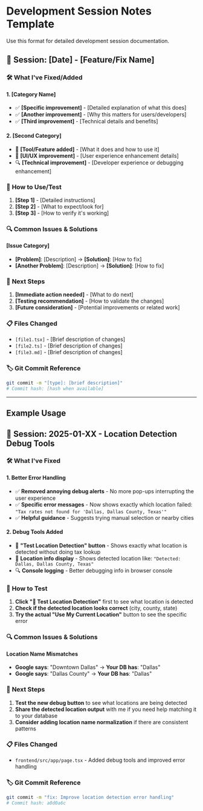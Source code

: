 # Development Session Notes Template

Use this format for detailed development session documentation.

## 🚀 **Session: [Date] - [Feature/Fix Name]**

### 🛠️ **What I've Fixed/Added**

#### **1. [Category Name]**
- ✅ **[Specific improvement]** - [Detailed explanation of what this does]
- ✅ **[Another improvement]** - [Why this matters for users/developers]
- ✅ **[Third improvement]** - [Technical details and benefits]

#### **2. [Second Category]**  
- 🧪 **[Tool/Feature added]** - [What it does and how to use it]
- 📍 **[UI/UX improvement]** - [User experience enhancement details]
- 🔍 **[Technical improvement]** - [Developer experience or debugging enhancement]

### 🎯 **How to Use/Test**

1. **[Step 1]** - [Detailed instructions]
2. **[Step 2]** - [What to expect/look for]
3. **[Step 3]** - [How to verify it's working]

### 🔍 **Common Issues & Solutions**

#### **[Issue Category]**
- **[Problem]**: [Description] → **[Solution]**: [How to fix]
- **[Another Problem]**: [Description] → **[Solution]**: [How to fix]

### 🚀 **Next Steps**

1. **[Immediate action needed]** - [What to do next]
2. **[Testing recommendation]** - [How to validate the changes]
3. **[Future consideration]** - [Potential improvements or related work]

### 📋 **Files Changed**
- `[file1.tsx]` - [Brief description of changes]
- `[file2.ts]` - [Brief description of changes]
- `[file3.md]` - [Brief description of changes]

### 🏷️ **Git Commit Reference**
```bash
git commit -m "[type]: [brief description]"
# Commit hash: [hash when available]
```

---

## **Example Usage**

## 🚀 **Session: 2025-01-XX - Location Detection Debug Tools**

### 🛠️ **What I've Fixed**

#### **1. Better Error Handling**
- ✅ **Removed annoying debug alerts** - No more pop-ups interrupting the user experience
- ✅ **Specific error messages** - Now shows exactly which location failed: `"Tax rates not found for 'Dallas, Dallas County, Texas'"`
- ✅ **Helpful guidance** - Suggests trying manual selection or nearby cities

#### **2. Debug Tools Added**
- 🧪 **"Test Location Detection" button** - Shows exactly what location is detected without doing tax lookup
- 📍 **Location info display** - Shows detected location like: `"Detected: Dallas, Dallas County, Texas"`
- 🔍 **Console logging** - Better debugging info in browser console

### 🎯 **How to Test**

1. **Click "🧪 Test Location Detection"** first to see what location is detected
2. **Check if the detected location looks correct** (city, county, state)
3. **Try the actual "Use My Current Location"** button to see the specific error

### 🔍 **Common Issues & Solutions**

#### **Location Name Mismatches**
- **Google says**: "Downtown Dallas" → **Your DB has**: "Dallas"
- **Google says**: "Dallas County" → **Your DB has**: "Dallas"

### 🚀 **Next Steps**

1. **Test the new debug button** to see what locations are being detected
2. **Share the detected location output** with me if you need help matching it to your database
3. **Consider adding location name normalization** if there are consistent patterns

### 📋 **Files Changed**
- `frontend/src/app/page.tsx` - Added debug tools and improved error handling

### 🏷️ **Git Commit Reference**
```bash
git commit -m "fix: Improve location detection error handling"
# Commit hash: a0d0a6c
``` 